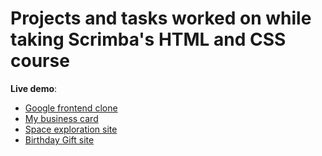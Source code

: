 # Projects and tasks worked on while taking Scrimba's HTML and CSS course

**Live demo**: 
- [Google frontend clone](https://dudegfa.github.io/Scrimba-HTML-and-CSS-course-projects/)                    
- [My business card](https://dudegfa.github.io/Scrimba-HTML-and-CSS-course-projects/business-card/)								
- [Space exploration site](https://dudegfa.github.io/Scrimba-HTML-and-CSS-course-projects/Space%20exploration%20site/)
- [Birthday Gift site](https://dudegfa.github.io/Scrimba-HTML-and-CSS-course-projects/Birthday%20Gift%20Site/)

